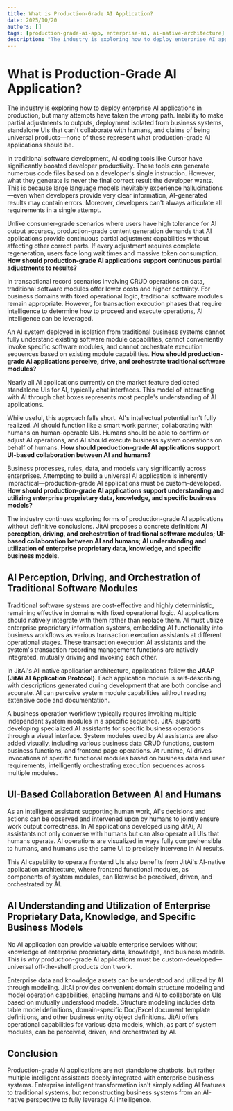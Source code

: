 ```yaml
---
title: What is Production-Grade AI Application?
date: 2025/10/20
authors: []
tags: [production-grade-ai-app, enterprise-ai, ai-native-architecture]
description: "The industry is exploring how to deploy enterprise AI applications, but many attempts have gone astray. Inability to make partial adjustments to outputs, deployment isolated from business systems, standalone UIs that can't collaborate with humans, and claims of being universal products—none of these represent what production-grade AI applications should be."
---
```


# What is Production-Grade AI Application?

The industry is exploring how to deploy enterprise AI applications in production, but many attempts have taken the wrong path. Inability to make partial adjustments to outputs, deployment isolated from business systems, standalone UIs that can't collaborate with humans, and claims of being universal products—none of these represent what production-grade AI applications should be.

<!--truncate-->

In traditional software development, AI coding tools like Cursor have significantly boosted developer productivity. These tools can generate numerous code files based on a developer's single instruction. However, what they generate is never the final correct result the developer wants. This is because large language models inevitably experience hallucinations—even when developers provide very clear information, AI-generated results may contain errors. Moreover, developers can't always articulate all requirements in a single attempt.

Unlike consumer-grade scenarios where users have high tolerance for AI output accuracy, production-grade content generation demands that AI applications provide continuous partial adjustment capabilities without affecting other correct parts. If every adjustment requires complete regeneration, users face long wait times and massive token consumption. **How should production-grade AI applications support continuous partial adjustments to results?**

In transactional record scenarios involving CRUD operations on data, traditional software modules offer lower costs and higher certainty. For business domains with fixed operational logic, traditional software modules remain appropriate. However, for transaction execution phases that require intelligence to determine how to proceed and execute operations, AI intelligence can be leveraged.

An AI system deployed in isolation from traditional business systems cannot fully understand existing software module capabilities, cannot conveniently invoke specific software modules, and cannot orchestrate execution sequences based on existing module capabilities. **How should production-grade AI applications perceive, drive, and orchestrate traditional software modules?**

Nearly all AI applications currently on the market feature dedicated standalone UIs for AI, typically chat interfaces. This model of interacting with AI through chat boxes represents most people's understanding of AI applications.

While useful, this approach falls short. AI's intellectual potential isn't fully realized. AI should function like a smart work partner, collaborating with humans on human-operable UIs. Humans should be able to confirm or adjust AI operations, and AI should execute business system operations on behalf of humans. **How should production-grade AI applications support UI-based collaboration between AI and humans?**

Business processes, rules, data, and models vary significantly across enterprises. Attempting to build a universal AI application is inherently impractical—production-grade AI applications must be custom-developed. **How should production-grade AI applications support understanding and utilizing enterprise proprietary data, knowledge, and specific business models?**

The industry continues exploring forms of production-grade AI applications without definitive conclusions. JitAi proposes a concrete definition: **AI perception, driving, and orchestration of traditional software modules; UI-based collaboration between AI and humans; AI understanding and utilization of enterprise proprietary data, knowledge, and specific business models**.

## AI Perception, Driving, and Orchestration of Traditional Software Modules

Traditional software systems are cost-effective and highly deterministic, remaining effective in domains with fixed operational logic. AI applications should natively integrate with them rather than replace them. AI must utilize enterprise proprietary information systems, embedding AI functionality into business workflows as various transaction execution assistants at different operational stages. These transaction execution AI assistants and the system's transaction recording management functions are natively integrated, mutually driving and invoking each other.

In JitAi's AI-native application architecture, applications follow the **JAAP (JitAi AI Application Protocol)**. Each application module is self-describing, with descriptions generated during development that are both concise and accurate. AI can perceive system module capabilities without reading extensive code and documentation.

A business operation workflow typically requires invoking multiple independent system modules in a specific sequence. JitAi supports developing specialized AI assistants for specific business operations through a visual interface. System modules used by AI assistants are also added visually, including various business data CRUD functions, custom business functions, and frontend page operations. At runtime, AI drives invocations of specific functional modules based on business data and user requirements, intelligently orchestrating execution sequences across multiple modules.

## UI-Based Collaboration Between AI and Humans

As an intelligent assistant supporting human work, AI's decisions and actions can be observed and intervened upon by humans to jointly ensure work output correctness. In AI applications developed using JitAi, AI assistants not only converse with humans but can also operate all UIs that humans operate. AI operations are visualized in ways fully comprehensible to humans, and humans use the same UI to precisely intervene in AI results.

This AI capability to operate frontend UIs also benefits from JitAi's AI-native application architecture, where frontend functional modules, as components of system modules, can likewise be perceived, driven, and orchestrated by AI.

## AI Understanding and Utilization of Enterprise Proprietary Data, Knowledge, and Specific Business Models

No AI application can provide valuable enterprise services without knowledge of enterprise proprietary data, knowledge, and business models. This is why production-grade AI applications must be custom-developed—universal off-the-shelf products don't work.

Enterprise data and knowledge assets can be understood and utilized by AI through modeling. JitAi provides convenient domain structure modeling and model operation capabilities, enabling humans and AI to collaborate on UIs based on mutually understood models. Structure modeling includes data table model definitions, domain-specific Doc/Excel document template definitions, and other business entity object definitions. JitAi offers operational capabilities for various data models, which, as part of system modules, can be perceived, driven, and orchestrated by AI.

## Conclusion

Production-grade AI applications are not standalone chatbots, but rather multiple intelligent assistants deeply integrated with enterprise business systems. Enterprise intelligent transformation isn't simply adding AI features to traditional systems, but reconstructing business systems from an AI-native perspective to fully leverage AI intelligence.
